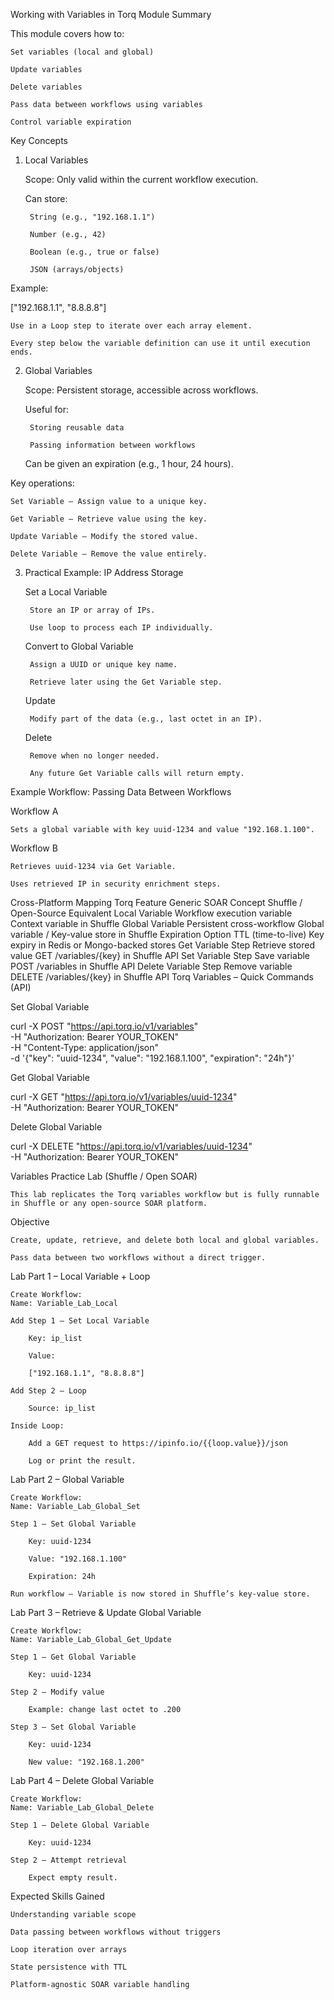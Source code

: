 Working with Variables in Torq
Module Summary

This module covers how to:

    Set variables (local and global)

    Update variables

    Delete variables

    Pass data between workflows using variables

    Control variable expiration

Key Concepts
1. Local Variables

    Scope: Only valid within the current workflow execution.

    Can store:

        String (e.g., "192.168.1.1")

        Number (e.g., 42)

        Boolean (e.g., true or false)

        JSON (arrays/objects)

Example:

["192.168.1.1", "8.8.8.8"]

    Use in a Loop step to iterate over each array element.

    Every step below the variable definition can use it until execution ends.

2. Global Variables

    Scope: Persistent storage, accessible across workflows.

    Useful for:

        Storing reusable data

        Passing information between workflows

    Can be given an expiration (e.g., 1 hour, 24 hours).

Key operations:

    Set Variable – Assign value to a unique key.

    Get Variable – Retrieve value using the key.

    Update Variable – Modify the stored value.

    Delete Variable – Remove the value entirely.

3. Practical Example: IP Address Storage

    Set a Local Variable

        Store an IP or array of IPs.

        Use loop to process each IP individually.

    Convert to Global Variable

        Assign a UUID or unique key name.

        Retrieve later using the Get Variable step.

    Update

        Modify part of the data (e.g., last octet in an IP).

    Delete

        Remove when no longer needed.

        Any future Get Variable calls will return empty.

Example Workflow: Passing Data Between Workflows

Workflow A

    Sets a global variable with key uuid-1234 and value "192.168.1.100".

Workflow B

    Retrieves uuid-1234 via Get Variable.

    Uses retrieved IP in security enrichment steps.

Cross-Platform Mapping
Torq Feature	Generic SOAR Concept	Shuffle / Open-Source Equivalent
Local Variable	Workflow execution variable	Context variable in Shuffle
Global Variable	Persistent cross-workflow	Global variable / Key-value store in Shuffle
Expiration Option	TTL (time-to-live)	Key expiry in Redis or Mongo-backed stores
Get Variable Step	Retrieve stored value	GET /variables/{key} in Shuffle API
Set Variable Step	Save variable	POST /variables in Shuffle API
Delete Variable Step	Remove variable	DELETE /variables/{key} in Shuffle API
Torq Variables – Quick Commands (API)

Set Global Variable

curl -X POST "https://api.torq.io/v1/variables" \
  -H "Authorization: Bearer YOUR_TOKEN" \
  -H "Content-Type: application/json" \
  -d '{"key": "uuid-1234", "value": "192.168.1.100", "expiration": "24h"}'

Get Global Variable

curl -X GET "https://api.torq.io/v1/variables/uuid-1234" \
  -H "Authorization: Bearer YOUR_TOKEN"

Delete Global Variable

curl -X DELETE "https://api.torq.io/v1/variables/uuid-1234" \
  -H "Authorization: Bearer YOUR_TOKEN"

Variables Practice Lab (Shuffle / Open SOAR)

    This lab replicates the Torq variables workflow but is fully runnable in Shuffle or any open-source SOAR platform.

Objective

    Create, update, retrieve, and delete both local and global variables.

    Pass data between two workflows without a direct trigger.

Lab Part 1 – Local Variable + Loop

    Create Workflow:
    Name: Variable_Lab_Local

    Add Step 1 – Set Local Variable

        Key: ip_list

        Value:

        ["192.168.1.1", "8.8.8.8"]

    Add Step 2 – Loop

        Source: ip_list

    Inside Loop:

        Add a GET request to https://ipinfo.io/{{loop.value}}/json

        Log or print the result.

Lab Part 2 – Global Variable

    Create Workflow:
    Name: Variable_Lab_Global_Set

    Step 1 – Set Global Variable

        Key: uuid-1234

        Value: "192.168.1.100"

        Expiration: 24h

    Run workflow – Variable is now stored in Shuffle’s key-value store.

Lab Part 3 – Retrieve & Update Global Variable

    Create Workflow:
    Name: Variable_Lab_Global_Get_Update

    Step 1 – Get Global Variable

        Key: uuid-1234

    Step 2 – Modify value

        Example: change last octet to .200

    Step 3 – Set Global Variable

        Key: uuid-1234

        New value: "192.168.1.200"

Lab Part 4 – Delete Global Variable

    Create Workflow:
    Name: Variable_Lab_Global_Delete

    Step 1 – Delete Global Variable

        Key: uuid-1234

    Step 2 – Attempt retrieval

        Expect empty result.

Expected Skills Gained

    Understanding variable scope

    Data passing between workflows without triggers

    Loop iteration over arrays

    State persistence with TTL

    Platform-agnostic SOAR variable handling

